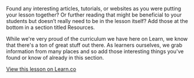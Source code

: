 Found any interesting articles, tutorials, or websites as you were putting your lesson together? Or further reading that might be beneficial to your students but doesn’t really need to be in the lesson itself? Add those at the bottom in a section titled Resources. 

While we're very proud of the curriculum we have here on Learn, we know that there's a ton of great stuff out there. As learners ourselves, we grab information from many places and so add those interesting things you've found or know of already in this section. 


<a href='https://learn.co/lessons/resources' data-visibility='hidden'>View this lesson on Learn.co</a>

